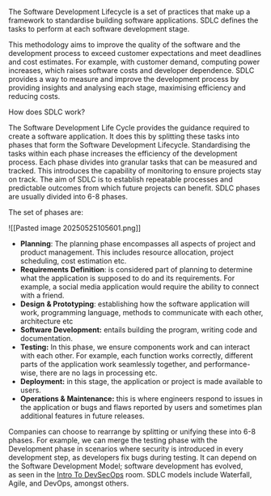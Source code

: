 The Software Development Lifecycle is a set of practices that make up a framework to standardise building software applications. SDLC defines the tasks to perform at each software development stage.

This methodology aims to improve the quality of the software and the development process to exceed customer expectations and meet deadlines and cost estimates. For example, with customer demand, computing power increases, which raises software costs and developer dependence. SDLC provides a way to measure and improve the development process by providing insights and analysing each stage, maximising efficiency and reducing costs.  

How does SDLC work?

The Software Development Life Cycle provides the guidance required to create a software application. It does this by splitting these tasks into phases that form the Software Development Lifecycle. Standardising the tasks within each phase increases the efficiency of the development process. Each phase divides into granular tasks that can be measured and tracked. This introduces the capability of monitoring to ensure projects stay on track. The aim of SDLC is to establish repeatable processes and predictable outcomes from which future projects can benefit. SDLC phases are usually divided into 6-8 phases.

The set of phases are:

![[Pasted image 20250525105601.png]]

- **Planning**: The planning phase encompasses all aspects of project and product management. This includes resource allocation, project scheduling, cost estimation etc.
- **Requirements** **Definition**: is considered part of planning to determine what the application is supposed to do and its requirements. For example, a social media application would require the ability to connect with a friend.  
- **Design** **& Prototyping**: establishing how the software application will work, programming language, methods to communicate with each other, architecture etc
- **Software Development:** entails building the program, writing code and documentation.
- **Testing:** In this phase, we ensure components work and can interact with each other. For example, each function works correctly, different parts of the application work seamlessly together, and performance-wise, there are no lags in processing etc. 
- **Deployment:** in this stage, the application or project is made available to users.
- **Operations & Maintenance:** this is where engineers respond to issues in the application or bugs and flaws reported by users and sometimes plan additional features in future releases.

Companies can choose to rearrange by splitting or unifying these into 6-8 phases. For example, we can merge the testing phase with the Development phase in scenarios where security is introduced in every development step, as developers fix bugs during testing. It can depend on the Software Development Model; software development has evolved, as seen in the [Intro To DevSecOps](https://tryhackme.com/jr/introductiontodevsecops) room. SDLC models include Waterfall, Agile, and DevOps, amongst others.